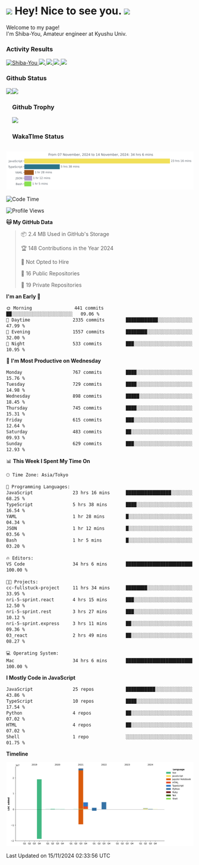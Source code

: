 <h1>
  <img src="https://emojis.slackmojis.com/emojis/images/1531849430/4246/blob-sunglasses.gif?1531849430" width="30"/> 
  Hey! Nice to see you.
  <img src="https://emojis.slackmojis.com/emojis/images/1531849430/4246/blob-sunglasses.gif?1531849430" width="30"/> 
</h1>
<p>
  Welcome to my page! <br />
  I'm Shiba-You, Amateur engineer at Kyushu Univ.
</p>


<h3>
  Activity Results
</h3>
<p align="left"> 
  <!--   GitHub  -->
  <a href="https://github.com/Shiba-You/Shiba-You/">
    <img src="https://komarev.com/ghpvc/?username=Shiba-You" alt="Shiba-You" />
  </a>
  <a href="https://github.com/Shiba-You">
    <img height="20" src="https://img.shields.io/github/followers/Shiba-You?label=follow&logo=github&style=flat" />
  </a>
  
  <!-- Qiita -->
  <a href="http://qiita.com/Shiba-You">
    <img height="20" src="https://qiita-badge.apiapi.app/s/Shiba-You/posts.svg" />
  </a>
  <a href="http://qiita.com/Shiba-You">
    <img height="20" src="https://qiita-badge.apiapi.app/s/Shiba-You/contributions.svg" />
  </a>
  <a href="http://qiita.com/Shiba-You">
    <img height="20" src="https://qiita-badge.apiapi.app/s/Shiba-You/followers.svg" />
  </a>
</p>


<h3>
  Github Status
</h3>
<div>
  <img height="170" align="left" src="https://github-readme-stats.vercel.app/api?username=Shiba-You&theme=tokyonight" />
  <img height="170" src="https://github-readme-stats.vercel.app/api/top-langs/?username=Shiba-You&theme=tokyonight&layout=compact" />
</div>

<h3>
  Github Trophy
</h3>
<div>
  <img width="800" src="https://github-profile-trophy.vercel.app/?username=Shiba-You&theme=tokyonight" />
</div>


<h3>
  WakaTIme Status
</h3>
<img src="https://github.com/Shiba-You/Shiba-You/blob/main/images/stat.svg" alt="Shiba-You WakaTime Activity"/>

<!--START_SECTION:waka-->
![Code Time](http://img.shields.io/badge/Code%20Time-969%20hrs%2045%20mins-blue)

![Profile Views](http://img.shields.io/badge/Profile%20Views-0-blue)

**🐱 My GitHub Data** 

> 📦 2.4 MB Used in GitHub's Storage 
 > 
> 🏆 148 Contributions in the Year 2024
 > 
> 🚫 Not Opted to Hire
 > 
> 📜 16 Public Repositories 
 > 
> 🔑 19 Private Repositories 
 > 
**I'm an Early 🐤** 

```text
🌞 Morning                441 commits         ██░░░░░░░░░░░░░░░░░░░░░░░   09.06 % 
🌆 Daytime                2335 commits        ████████████░░░░░░░░░░░░░   47.99 % 
🌃 Evening                1557 commits        ████████░░░░░░░░░░░░░░░░░   32.00 % 
🌙 Night                  533 commits         ███░░░░░░░░░░░░░░░░░░░░░░   10.95 % 
```
📅 **I'm Most Productive on Wednesday** 

```text
Monday                   767 commits         ████░░░░░░░░░░░░░░░░░░░░░   15.76 % 
Tuesday                  729 commits         ████░░░░░░░░░░░░░░░░░░░░░   14.98 % 
Wednesday                898 commits         █████░░░░░░░░░░░░░░░░░░░░   18.45 % 
Thursday                 745 commits         ████░░░░░░░░░░░░░░░░░░░░░   15.31 % 
Friday                   615 commits         ███░░░░░░░░░░░░░░░░░░░░░░   12.64 % 
Saturday                 483 commits         ██░░░░░░░░░░░░░░░░░░░░░░░   09.93 % 
Sunday                   629 commits         ███░░░░░░░░░░░░░░░░░░░░░░   12.93 % 
```


📊 **This Week I Spent My Time On** 

```text
🕑︎ Time Zone: Asia/Tokyo

💬 Programming Languages: 
JavaScript               23 hrs 16 mins      █████████████████░░░░░░░░   68.25 % 
TypeScript               5 hrs 38 mins       ████░░░░░░░░░░░░░░░░░░░░░   16.54 % 
YAML                     1 hr 28 mins        █░░░░░░░░░░░░░░░░░░░░░░░░   04.34 % 
JSON                     1 hr 12 mins        █░░░░░░░░░░░░░░░░░░░░░░░░   03.56 % 
Bash                     1 hr 5 mins         █░░░░░░░░░░░░░░░░░░░░░░░░   03.20 % 

🔥 Editors: 
VS Code                  34 hrs 6 mins       █████████████████████████   100.00 % 

🐱‍💻 Projects: 
cc-fullstuck-project     11 hrs 34 mins      ████████░░░░░░░░░░░░░░░░░   33.95 % 
nri-5-sprint.react       4 hrs 15 mins       ███░░░░░░░░░░░░░░░░░░░░░░   12.50 % 
nri-5-sprint.rest        3 hrs 27 mins       ███░░░░░░░░░░░░░░░░░░░░░░   10.12 % 
nri-5-sprint.express     3 hrs 11 mins       ██░░░░░░░░░░░░░░░░░░░░░░░   09.36 % 
03_react                 2 hrs 49 mins       ██░░░░░░░░░░░░░░░░░░░░░░░   08.27 % 

💻 Operating System: 
Mac                      34 hrs 6 mins       █████████████████████████   100.00 % 
```

**I Mostly Code in JavaScript** 

```text
JavaScript               25 repos            ███████████░░░░░░░░░░░░░░   43.86 % 
TypeScript               10 repos            ████░░░░░░░░░░░░░░░░░░░░░   17.54 % 
Python                   4 repos             ██░░░░░░░░░░░░░░░░░░░░░░░   07.02 % 
HTML                     4 repos             ██░░░░░░░░░░░░░░░░░░░░░░░   07.02 % 
Shell                    1 repo              ░░░░░░░░░░░░░░░░░░░░░░░░░   01.75 % 
```



**Timeline**

![Lines of Code chart](https://raw.githubusercontent.com/Shiba-You/Shiba-You/main/assets/bar_graph.png)


 Last Updated on 15/11/2024 02:33:56 UTC
<!--END_SECTION:waka-->
